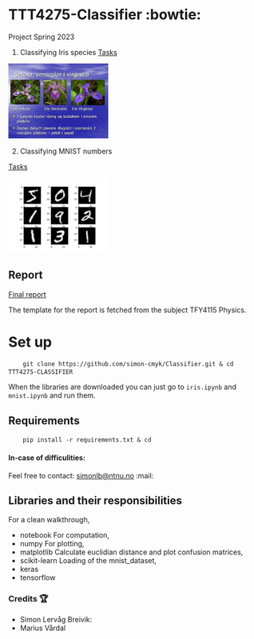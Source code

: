 # TTT4275-Classifier :bowtie:
Project Spring 2023

1. Classifying Iris species 
[Tasks](Resources/iris.pdf)

<img src="Resources/Klassene.jpg" width="200">

2. Classifying MNIST numbers

[Tasks](Resources/digits.pdf)

<img src="Resources/numbers.png" width="200">

## Report
[Final report](Resources/TTT4275_Classifier_report.pdf)

The template for the report is fetched from the subject TFY4115 Physics.

# Set up

```
    git clone https://github.com/simon-cmyk/Classifier.git & cd TTT4275-CLASSIFIER
``` 

When the libraries are downloaded you can just go to `iris.ipynb` and `mnist.ipynb` and run them.
## Requirements 
```
    pip install -r requirements.txt & cd 
```
#### In-case of difficulities:
Feel free to contact:
    simonlb@ntnu.no :mail:

## Libraries and their responsibilities 
For a clean walkthrough,
* notebook
For computation,
* numpy
For plotting,
* matplotlib
Calculate euclidian distance and plot confusion matrices,
* scikit-learn
Loading of the mnist_dataset,
* keras
* tensorflow 

### Credits :trophy:
* Simon Lervåg Breivik: 
* Marius Vårdal